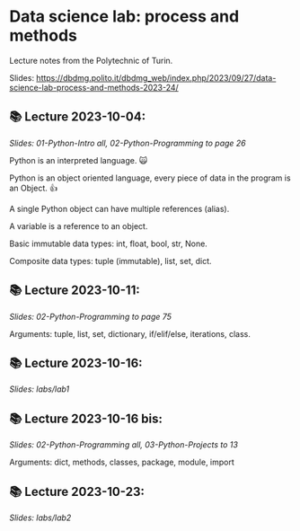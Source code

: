 # Data science lab: process and methods
Lecture notes from the Polytechnic of Turin.

Slides: https://dbdmg.polito.it/dbdmg_web/index.php/2023/09/27/data-science-lab-process-and-methods-2023-24/

## 📚 Lecture 2023-10-04:
*Slides: 01-Python-Intro all, 02-Python-Programming to page 26*

Python is an interpreted language. 🙀

Python is an object oriented language, every piece of data in the program is an Object. 👍

A single Python object can have multiple references (alias).

A variable is a reference to an object.

Basic immutable data types: int, float, bool, str, None.

Composite data types: tuple (immutable), list, set, dict.

## 📚 Lecture 2023-10-11:
*Slides: 02-Python-Programming to page 75*

Arguments: tuple, list, set, dictionary, if/elif/else, iterations, class.

## 📚 Lecture 2023-10-16:
*Slides: labs/lab1*

## 📚 Lecture 2023-10-16 bis:
*Slides: 02-Python-Programming all, 03-Python-Projects to 13*

Arguments: dict, methods, classes, package, module, import

## 📚 Lecture 2023-10-23:
*Slides: labs/lab2*

